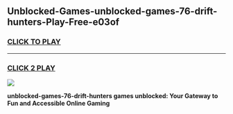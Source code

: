 
## Unblocked-Games-unblocked-games-76-drift-hunters-Play-Free-e03of
<h3>
<a href="https://premium76.site?title=unblocked-games-76-drift-hunters&ref=21A">CLICK TO PLAY</a></h3>
<hr>

<h3>
<a href="https://premium76.site?title=unblocked-games-76-drift-hunters&ref=21A">CLICK 2 PLAY</a>
  
</h3>

<a href="https://premium76.site?title=unblocked-games-76-drift-hunters&ref=21A"><img src="https://clearcache.store/games.png"></a>


**unblocked-games-76-drift-hunters games unblocked: Your Gateway to Fun and Accessible Online Gaming**
